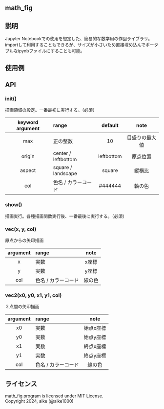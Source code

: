 math_fig
---

## 説明
Jupyter Notebookでの使用を想定した、簡易的な数学用の作図ライブラリ。  
importして利用することもできるが、サイズが小さいため直接埋め込んでポータブルなipynbファイルにすることも可能。

## 使用例


## API

### init()
描画領域の設定。一番最初に実行する。（必須）

| keyword argument | range               | default    | note           |
|:----------------:|:--------------------|:----------:|:--------------:|
|  max             | 正の整数            | 10         | 目盛りの最大値 |
|  origin          | center / leftbottom | leftbottom | 原点位置       |
|  aspect          | square / landscape  | square     | 縦横比         |
|  col             | 色名 / カラーコード | #444444    | 軸の色         |

### show()
描画実行。各種描画関数実行後、一番最後に実行する。（必須）

### vec(x, y, col)  
原点からの矢印描画

| argument | range               | note     |
|:--------:|:--------------------|:--------:|
|  x       | 実数                | x座標    |
|  y       | 実数                | y座標    |
|  col     | 色名 / カラーコード | 線の色   |

### vec2(x0, y0, x1, y1, col)  
２点間の矢印描画

| argument | range               | note      |
|:--------:|:--------------------|:---------:|
|  x0      | 実数                | 始点x座標 |
|  y0      | 実数                | 始点y座標 |
|  x1      | 実数                | 終点x座標 |
|  y1      | 実数                | 終点y座標 |
|  col     | 色名 / カラーコード | 線の色    |





## ライセンス
math_fig program is licensed under MIT License.  
Copyright 2024, aike (@aike1000)  
